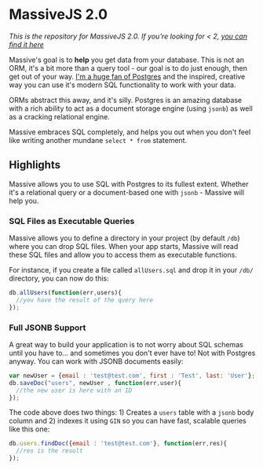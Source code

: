 # MassiveJS 2.0

*This is the repository for MassiveJS 2.0. If you're looking for < 2, [you can find it here](https://github.com/robconery/massive-js/releases/tag/1.0)*

Massive's goal is to **help** you get data from your database. This is not an ORM, it's a bit more than a query tool - our goal is to do just enough, then get out of your way. [I'm a huge fan of Postgres](http://rob.conery.io/category/postgres/) and the inspired, creative way you can use it's modern SQL functionality to work with your data.

ORMs abstract this away, and it's silly. Postgres is an amazing database with a rich ability to act as a document storage engine (using `jsonb`) as well as a cracking relational engine.

Massive embraces SQL completely, and helps you out when you don't feel like writing another mundane `select * from` statement.

## Highlights

Massive allows you to use SQL with Postgres to its fullest extent. Whether it's a relational query or a document-based one with `jsonb` - Massive will help you.

### SQL Files as Executable Queries ###

Massive allows you to define a directory in your project (by default `/db`) where you can drop SQL files. When your app starts, Massive will read these SQL files and allow you to access them as executable functions.

For instance, if you create a file called `allUsers.sql` and drop it in your `/db/` directory, you can now do this:

```javascript
db.allUsers(function(err,users){
  //you have the result of the query here
});
```

### Full JSONB Support ###

A great way to build your application is to not worry about SQL schemas until you have to... and sometimes you don't ever have to! Not with Postgres anyway. You can work with JSONB documents easily:

```javascript
var newUser = {email : 'test@test.com', first : 'Test', last: 'User'};
db.saveDoc("users", newUser , function(err,user){
  //the new user is here with an ID
});
```

The code above does two things: 1) Creates a `users` table with a `jsonb` body column and 2) indexes it using `GIN` so you can have fast, scalable queries like this one:

```javascript
db.users.findDoc({email : 'test@test.com'}, function(err,res){
  //res is the result
});
```

